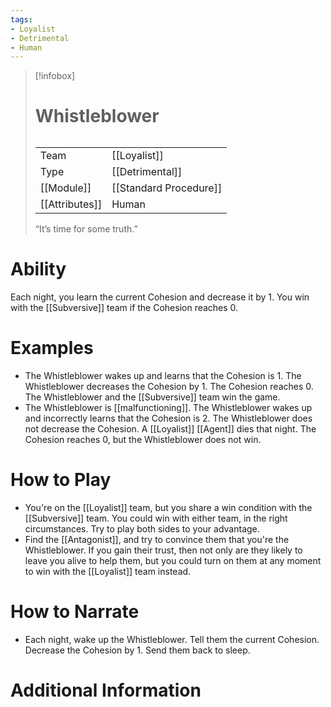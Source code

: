 ```yaml
---
tags:
- Loyalist
- Detrimental
- Human
---
```

> [!infobox]
> # Whistleblower
> ######
> |  |  |
> | ---- | ---- |
> | Team | [[Loyalist]] |
> | Type | [[Detrimental]] |
> | [[Module]] | [[Standard Procedure]] |
> | [[Attributes]] | Human |
>  “It’s time for some truth.”
# Ability
Each night, you learn the current Cohesion and decrease it by 1. You win with the [[Subversive]] team if the Cohesion reaches 0.

# Examples
- The Whistleblower wakes up and learns that the Cohesion is 1. The Whistleblower decreases the Cohesion by 1. The Cohesion reaches 0. The Whistleblower and the [[Subversive]] team win the game.
- The Whistleblower is [[malfunctioning]]. The Whistleblower wakes up and incorrectly learns that the Cohesion is 2. The Whistleblower does not decrease the Cohesion. A [[Loyalist]] [[Agent]] dies that night. The Cohesion reaches 0, but the Whistleblower does not win.

# How to Play
- You're on the [[Loyalist]] team, but you share a win condition with the [[Subversive]] team. You could win with either team, in the right circumstances. Try to play both sides to your advantage.
- Find the [[Antagonist]], and try to convince them that you're the Whistleblower. If you gain their trust, then not only are they likely to leave you alive to help them, but you could turn on them at any moment to win with the [[Loyalist]] team instead.

# How to Narrate
- Each night, wake up the Whistleblower. Tell them the current Cohesion. Decrease the Cohesion by 1. Send them back to sleep.

# Additional Information